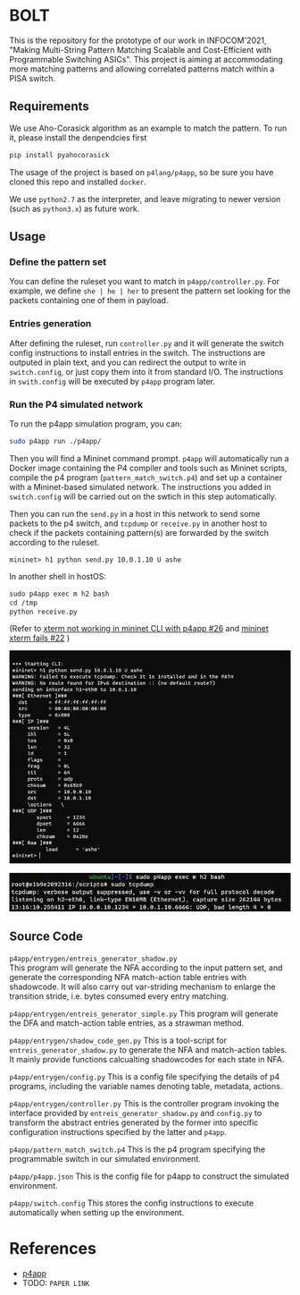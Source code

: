 # BOLT

This is the repository for the prototype of our work in INFOCOM'2021, "Making Multi-String Pattern Matching Scalable and Cost-Efficient with Programmable Switching ASICs".
This project is aiming at accommodating more matching patterns and allowing correlated patterns match within a PISA switch.

## Requirements

We use Aho-Corasick algorithm as an example to match the pattern. To run it, please install the denpendcies first

```bash
pip install pyahocorasick
```
The usage of the project is based on `p4lang/p4app`, so be sure you have cloned this repo and installed `docker`.

We use `python2.7` as the interpreter, and leave migrating to newer version (such as `python3.x`) as future work.

## Usage


### Define the pattern set

You can define the ruleset you want to match in `p4app/controller.py`. For example, we define `she | he | her` to present the pattern set looking for the packets containing one of them in payload.

### Entries generation

After defining the ruleset, run `controller.py` and it will generate the switch config instructions to install entries in the switch. The instructions are outputed in plain text, and you can redirect the output to write in `switch.config`, or just copy them into it from standard I/O. The instructions in `swith.config` will be executed by `p4app` program later.


### Run the P4 simulated network

To run the p4app simulation program, you can:
   
```bash
sudo p4app run ./p4app/
```

Then you will find a Mininet command prompt. `p4app` will automatically run a Docker image containing the P4 compiler and tools such as Mininet scripts, compile the p4 program (`pattern_match_switch.p4`) and set up a container with a Mininet-based simulated network. The instructions you added in `switch.config` will be carried out on the swtich in this step automatically.
 
Then you can run the `send.py` in a host in this network to send some packets to the p4 switch, and `tcpdump` or `receive.py` in another host to check if the packets containing pattern(s) are forwarded by the switch according to the ruleset.


```
mininet> h1 python send.py 10.0.1.10 U ashe
```
In another shell in hostOS:
```
sudo p4app exec m h2 bash
cd /tmp
python receive.py
```

(Refer to [xterm not working in mininet CLI with p4app #26](https://github.com/p4lang/p4app/issues/26) and [mininet xterm fails #22](https://github.com/p4lang/p4app/issues/22) )

<!-- 
Our pattern expression in `mycontroller.py` is `dog * cat | fish * ~panda`, which will match when `dog` and `cat` appear in the payload simultaneously, or there is `fish` but no `panda` in the payload. The message will be received by `h2`. If the message only containes `dog`, the message will not arrive at `h2`. -->

![SendPkt](markdown_images/send_pkt.png)

![RecvPkt](markdown_images/recv_pkt.jpg)
## Source Code


`p4app/entrygen/entreis_generator_shadow.py`   
This program will generate the NFA according to the input pattern set, and generate the corresponding NFA match-action table entries with shadowcode. 
It will also carry out var-striding mechanism to enlarge the transition stride, i.e. bytes consumed every entry matching.

`p4app/entrygen/entreis_generator_simple.py` 
This program will generate the DFA and match-action table entries, as a strawman method.

`p4app/entrygen/shadow_code_gen.py`  This is a tool-script for `entreis_generator_shadow.py`  to generate the NFA and match-action tables. It mainly provide functions calcualting shadowcodes for each state in NFA.

`p4app/entrygen/config.py`  This is a config file specifying the details of p4 programs, including the variable names denoting table, metadata, actions.

`p4app/entrygen/controller.py`  This is the controller program invoking the interface provided by `entreis_generator_shadow.py`  and `config.py` to transform the abstract entries generated by the former into specific configuration instructions specified by the latter and `p4app`.

`p4app/pattern_match_switch.p4`  This is the p4 program specifying the programmable switch in our simulated environment. 


`p4app/p4app.json`  This is the config file for p4app to construct the simulated environment.

`p4app/switch.config`  This stores the config instructions to execute automatically when setting up the environment.
# References

* [p4app](https://github.com/p4lang/p4app) 
* TODO: `PAPER LINK`
